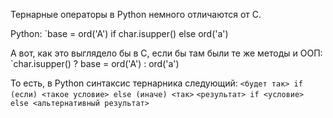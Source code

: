 
Тернарные операторы в Python немного отличаются от C.

Python:
`base = ord('A') if char.isupper() else ord('a')

А вот, как это выглядело бы в C, если бы там были те же методы и ООП:
`char.isupper() ? base = ord('A') : ord('a')

То есть, в Python синтаксис тернарника следующий:
`<будет так> if (если) <такое условие> else (иначе) <так>`
`<результат> if <условие> else <альтернативный результат>`